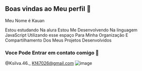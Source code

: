 ## Boas vindas ao Meu perfil 💙

Meu Nome é Kauan

Estou estudando Na alura
Estou Me Desenvolvendo Na linguagem JavaScript
Utilizando esse espaço Para Minha Organização E Compartilhamento Dos Meus Projetos Desenvolvidos
### Voce Pode Entrar em contato comigo 📧
@Ksilva.46._
Kf47026@gmail.com
![image](https://github.com/user-attachments/assets/08c39e80-6675-491a-92ff-7b6dc2b59eb3)
